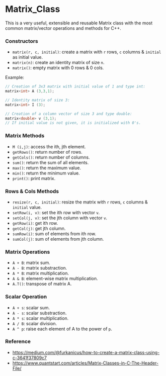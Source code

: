 # Matrix_Class
This is a very useful, extensible and reusable Matrix class with the most common matrix/vector operations and methods for C++.

### Constructors
* `matrix(r, c, initial)`: create a matrix with `r` rows, `c` columns & `initial` as initial value.
* `matrix(n)`: create an identity matrix of size `n`.
* `matrix()`: empty matrix with 0 rows & 0 cols.

Example:
```c++
// Creation of 3x3 matrix with initial value of 1 and type int:
matrix<int> A (3,3,1);

// Identity matrix of size 3:
matrix<int> I (3);

// Creation of a column vector of size 3 and type double:
matrix<double> v (3,1);
// If initial value is not given, it is initialized with 0's.
```

### Matrix Methods
* `M (i,j)`: access the ith, jth element.
* `getRows()`: return number of rows.
* `getCols()`: return number of columns.
* `sum()`: return the sum of all elements.
* `max()`: return the maximum value.
* `min()`: return the minimum value.
* `print()`: print matrix.

### Rows & Cols Methods
* `resize(r, c, initial)`: resize the matrix with `r` rows, `c` columns & `initial` value.
* `setRow(i, v)`: set the ith row with vector `v`.
* `setCol(j, v)`: set the jth column with vector `v`.
* `getRow(i)`: get ith row.
* `getCol(j)`: get jth column.
* `sumRow(i)`: sum of elements from ith row.
* `sumCol(j)`: sum of elements from jth column.

### Matrix Operations
* `A + B`: matrix sum.
* `A - B`: matrix substraction.
* `A * B`: matrix multiplication.
* `A & B`: element-wise matrix multiplication.
* `A.T()`: transpose of matrix A.

### Scalar Operation
* `A + s`: scalar sum.
* `A - s`: scalar substraction.
* `A * s`: scalar multiplication.
* `A / B`: scalar division.
* `A ^ p`: raise each element of A to the power of `p`.

### Reference
* https://medium.com/@furkanicus/how-to-create-a-matrix-class-using-c-3641f37809c7
* https://www.quantstart.com/articles/Matrix-Classes-in-C-The-Header-File/
